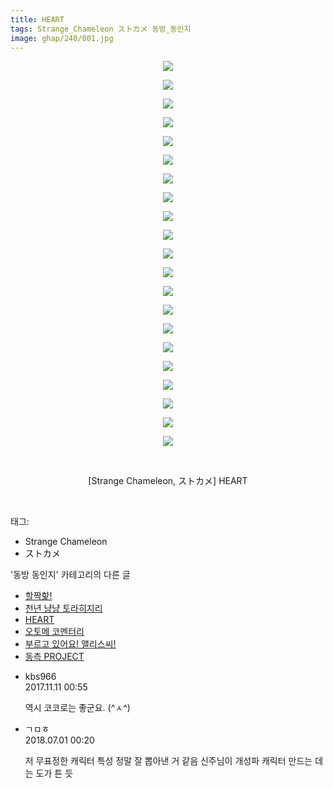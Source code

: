 ```yaml
---
title: HEART
tags: Strange_Chameleon ストカメ 동방_동인지
image: ghap/240/001.jpg
---
```

<div class="article">
<p style="text-align: center; clear: none; float: none;"><img src="{{ site.nasurl }}/ghap/240/001.jpg"/></p>
<p style="text-align: center; clear: none; float: none;"><img src="{{ site.nasurl }}/ghap/240/002.jpg"/></p>
<p style="text-align: center; clear: none; float: none;"><img src="{{ site.nasurl }}/ghap/240/003.jpg"/></p>
<p style="text-align: center; clear: none; float: none;"><img src="{{ site.nasurl }}/ghap/240/004.jpg"/></p>
<p style="text-align: center; clear: none; float: none;"><img src="{{ site.nasurl }}/ghap/240/005.jpg"/></p>
<p style="text-align: center; clear: none; float: none;"><img src="{{ site.nasurl }}/ghap/240/006.jpg"/></p>
<p style="text-align: center; clear: none; float: none;"><img src="{{ site.nasurl }}/ghap/240/007.jpg"/></p>
<p style="text-align: center; clear: none; float: none;"><img src="{{ site.nasurl }}/ghap/240/008.jpg"/></p>
<p style="text-align: center; clear: none; float: none;"><img src="{{ site.nasurl }}/ghap/240/009.jpg"/></p>
<p style="text-align: center; clear: none; float: none;"><img src="{{ site.nasurl }}/ghap/240/010.jpg"/></p>
<p style="text-align: center; clear: none; float: none;"><img src="{{ site.nasurl }}/ghap/240/011.jpg"/></p>
<p style="text-align: center; clear: none; float: none;"><img src="{{ site.nasurl }}/ghap/240/012.jpg"/></p>
<p style="text-align: center; clear: none; float: none;"><img src="{{ site.nasurl }}/ghap/240/013.jpg"/></p>
<p style="text-align: center; clear: none; float: none;"><img src="{{ site.nasurl }}/ghap/240/014.jpg"/></p>
<p style="text-align: center; clear: none; float: none;"><img src="{{ site.nasurl }}/ghap/240/015.jpg"/></p>
<p style="text-align: center; clear: none; float: none;"><img src="{{ site.nasurl }}/ghap/240/016.jpg"/></p>
<p style="text-align: center; clear: none; float: none;"><img src="{{ site.nasurl }}/ghap/240/017.jpg"/></p>
<p style="text-align: center; clear: none; float: none;"><img src="{{ site.nasurl }}/ghap/240/018.jpg"/></p>
<p style="text-align: center; clear: none; float: none;"><img src="{{ site.nasurl }}/ghap/240/019.jpg"/></p>
<p style="text-align: center; clear: none; float: none;"><img src="{{ site.nasurl }}/ghap/240/020.jpg"/></p>
<p style="text-align: center; clear: none; float: none;"><img src="{{ site.nasurl }}/ghap/240/021.jpg"/></p>
<p style="text-align: center; clear: none; float: none;"><br/></p>
<p style="text-align: center; clear: none; float: none;">[Strange Chameleon, ストカメ] HEART</p>
<p><br/></p>
</div><div class="tagTrail">
<p>태그: </p>
<ul>
<li>Strange Chameleon</li>
<li>ストカメ</li>
</ul>
</div><div class="another">
<p>'동방 동인지' 카테고리의 다른 글</p>
<ul>
<li><a href="/2016-06-19-ghap_242">할짝핥!</a></li>
<li><a href="/2016-06-19-ghap_241">천년 냥냥 토라히지리</a></li>
<li><a href="/2016-06-19-ghap_240">HEART</a></li>
<li><a href="/2016-06-19-ghap_239">오토메 코멘터리</a></li>
<li><a href="/2016-06-19-ghap_238">부르고 있어요! 앨리스씨!</a></li>
<li><a href="/2016-06-19-ghap_237">동측 PROJECT</a></li>
</ul>
</div><div class="cb_module cb_fluid">
<div class="cb_wrt cb_profile">
<div class="comment">
<ul>
<li class="cb_thumb_off" id="comment15126943">
<div class="cb_comment_area">
<div class="cb_info_area">
<div class="cb_section">
<span class="cb_nick_name">kbs966</span>
</div>
<div class="cb_section">
<span class="cb_date">2017.11.11 00:55 </span>
</div>
</div>
<div class="cb_dsc_comment">
<p class="cb_dsc">
											역시 코코로는 좋군요. (^ㅅ^)
										</p>
</div>
</div></li>
<li class="cb_thumb_off" id="comment15279101">
<div class="cb_comment_area">
<div class="cb_info_area">
<div class="cb_section">
<span class="cb_nick_name">ㄱㅁㅎ</span>
</div>
<div class="cb_section">
<span class="cb_date">2018.07.01 00:20 </span>
</div>
</div>
<div class="cb_dsc_comment">
<p class="cb_dsc">
											저 무표정한 캐릭터 특성 정말 잘 뽑아낸 거 같음 신주님이 개성파 캐릭터 만드는 데는 도가 튼 듯
										</p>
</div>
</div></li>
</ul>
</div>
</div><!-- commentList close -->
</div>